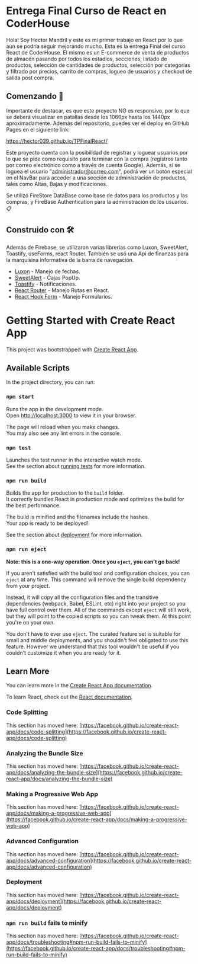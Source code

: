 # Entrega Final Curso de React en CoderHouse

Hola! Soy Hector Mandril y este es mi primer trabajo en React por lo que aún se podría seguir mejorando mucho. Esta es la entrega Final del curso React de CoderHouse.
El mismo es un E-commerce de venta de productos de almacén pasando por todos los estadíos, secciones, listado de productos, selección de cantidades de productos, selección por categorías y filtrado por precios, carrito de compras, logueo de usuarios y checkout de salida post compra.

## Comenzando 🚀

Importante de destacar, es que este proyecto NO es responsivo, por lo que se deberá visualizar en patallas desde los 1060px hasta los 1440px aproximadamente.
Además del repositorio, puedes ver el deploy en GitHub Pages en el siguiente link:

https://hector039.github.io/TPFinalReact/

Este proyecto cuenta con la posibilidad de registrar y loguear usuarios por lo que se pide como requisito para terminar con la compra (registros tanto por correo electrónico como a través de cuenta Google).
Además, si se loguea el usuario "administrador@correo.com", podrá ver un botón especial en el NavBar para acceder a una sección de administración de productos, tales como Altas, Bajas y modificaciones.

Se utilizó FireStore DataBase como base de datos para los productos y las compras, y FireBase Authentication para la administración de los usuarios. 📋

## Construido con 🛠️

Además de Firebase, se utilizaron varias librerías como Luxon, SweetAlert, Toastify, useForms, react Router.
También se usó una Api de finanzas para la marquisina informativa de la barra de navegación.

* [Luxon](https://www.npmjs.com/package/luxon) - Manejo de fechas.
* [SweetAlert](https://sweetalert2.github.io/) - Cajas PopUp.
* [Toastify](https://github.com/apvarun/toastify-js/blob/master/README.md) - Notificaciones.
* [React Router](https://reactrouter.com/en/main) - Manejo Rutas en React.
* [React Hook Form](https://react-hook-form.com/) - Manejo Formularios.



# Getting Started with Create React App

This project was bootstrapped with [Create React App](https://github.com/facebook/create-react-app).

## Available Scripts

In the project directory, you can run:

### `npm start`

Runs the app in the development mode.\
Open [http://localhost:3000](http://localhost:3000) to view it in your browser.

The page will reload when you make changes.\
You may also see any lint errors in the console.

### `npm test`

Launches the test runner in the interactive watch mode.\
See the section about [running tests](https://facebook.github.io/create-react-app/docs/running-tests) for more information.

### `npm run build`

Builds the app for production to the `build` folder.\
It correctly bundles React in production mode and optimizes the build for the best performance.

The build is minified and the filenames include the hashes.\
Your app is ready to be deployed!

See the section about [deployment](https://facebook.github.io/create-react-app/docs/deployment) for more information.

### `npm run eject`

**Note: this is a one-way operation. Once you `eject`, you can't go back!**

If you aren't satisfied with the build tool and configuration choices, you can `eject` at any time. This command will remove the single build dependency from your project.

Instead, it will copy all the configuration files and the transitive dependencies (webpack, Babel, ESLint, etc) right into your project so you have full control over them. All of the commands except `eject` will still work, but they will point to the copied scripts so you can tweak them. At this point you're on your own.

You don't have to ever use `eject`. The curated feature set is suitable for small and middle deployments, and you shouldn't feel obligated to use this feature. However we understand that this tool wouldn't be useful if you couldn't customize it when you are ready for it.

## Learn More

You can learn more in the [Create React App documentation](https://facebook.github.io/create-react-app/docs/getting-started).

To learn React, check out the [React documentation](https://reactjs.org/).

### Code Splitting

This section has moved here: [https://facebook.github.io/create-react-app/docs/code-splitting](https://facebook.github.io/create-react-app/docs/code-splitting)

### Analyzing the Bundle Size

This section has moved here: [https://facebook.github.io/create-react-app/docs/analyzing-the-bundle-size](https://facebook.github.io/create-react-app/docs/analyzing-the-bundle-size)

### Making a Progressive Web App

This section has moved here: [https://facebook.github.io/create-react-app/docs/making-a-progressive-web-app](https://facebook.github.io/create-react-app/docs/making-a-progressive-web-app)

### Advanced Configuration

This section has moved here: [https://facebook.github.io/create-react-app/docs/advanced-configuration](https://facebook.github.io/create-react-app/docs/advanced-configuration)

### Deployment

This section has moved here: [https://facebook.github.io/create-react-app/docs/deployment](https://facebook.github.io/create-react-app/docs/deployment)

### `npm run build` fails to minify

This section has moved here: [https://facebook.github.io/create-react-app/docs/troubleshooting#npm-run-build-fails-to-minify](https://facebook.github.io/create-react-app/docs/troubleshooting#npm-run-build-fails-to-minify)
